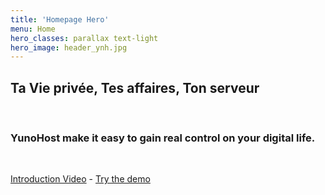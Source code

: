 ```yaml
---
title: 'Homepage Hero'
menu: Home
hero_classes: parallax text-light
hero_image: header_ynh.jpg
---
```


## Ta **Vie privée**, Tes **affaires**, Ton **serveur**

</br>

### **YunoHost** make it easy to gain real control on your digital life.

</br>

[Introduction Video](https://eliegavoty.fr/testou/#apps) - [Try the demo](https://learn.getgrav.org?classes=btn,btn-primary,btn-lg&target=_blank)




